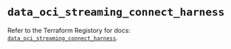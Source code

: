 # `data_oci_streaming_connect_harness`

Refer to the Terraform Registory for docs: [`data_oci_streaming_connect_harness`](https://registry.terraform.io/providers/oracle/oci/6.18.0/docs/data-sources/streaming_connect_harness).
